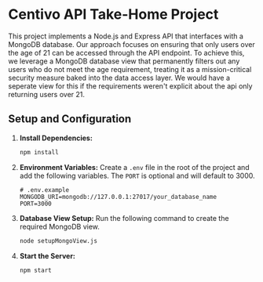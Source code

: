 # Centivo API Take-Home Project

This project implements a Node.js and Express API that interfaces with a MongoDB database. Our approach focuses on ensuring that only users over the age of 21 can be accessed through the API endpoint. To achieve this, we leverage a MongoDB database view that permanently filters out any users who do not meet the age requirement, treating it as a mission-critical security measure baked into the data access layer. We would have a seperate view for this
if the requirements weren't explicit about the api only returning users over 21.

## Setup and Configuration

1.  **Install Dependencies:**
    ```bash
    npm install
    ```

2.  **Environment Variables:**
    Create a `.env` file in the root of the project and add the following variables. The `PORT` is optional and will default to 3000.

    ```
    # .env.example
    MONGODB_URI=mongodb://127.0.0.1:27017/your_database_name
    PORT=3000
    ```

3.  **Database View Setup:**
    Run the following command to create the required MongoDB view.
    ```bash
    node setupMongoView.js
    ```

4.  **Start the Server:**
    ```bash
    npm start
    ```
